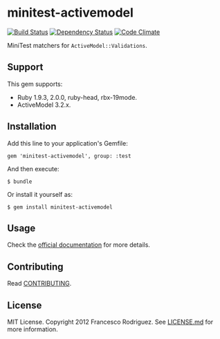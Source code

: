 # minitest-activemodel

[![Build Status](https://secure.travis-ci.org/frodsan/minitest-activemodel.png?branch=master&.png)](http://travis-ci.org/frodsan/minitest-activemodel)
[![Dependency Status](https://gemnasium.com/frodsan/minitest-activemodel.png)](https://gemnasium.com/frodsan/minitest-activemodel)
[![Code Climate](https://codeclimate.com/github/frodsan/minitest-activemodel.png)](https://codeclimate.com/github/frodsan/minitest-activemodel)

MiniTest matchers for `ActiveModel::Validations`.

## Support

This gem supports:

+ Ruby 1.9.3, 2.0.0, ruby-head, rbx-19mode.
+ ActiveModel 3.2.x.

## Installation

Add this line to your application's Gemfile:

    gem 'minitest-activemodel', group: :test

And then execute:

    $ bundle

Or install it yourself as:

    $ gem install minitest-activemodel

## Usage

Check the [official documentation](http://rubydoc.info/github/frodsan/minitest-activemodel/master/frames)
for more details.

## Contributing

Read [CONTRIBUTING](https://github.com/frodsan/minitest-activemodel/blob/master/CONTRIBUTING.md).

## License

MIT License. Copyright 2012 Francesco Rodriguez. See [LICENSE.md](https://github.com/frodsan/minitest-activemodel/blob/master/LICENSE.md)
for more information.

